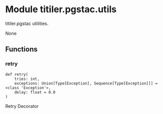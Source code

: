 # Module titiler.pgstac.utils

titiler.pgstac utilities.

None

## Functions

    
### retry

```python3
def retry(
    tries: int,
    exceptions: Union[Type[Exception], Sequence[Type[Exception]]] = <class 'Exception'>,
    delay: float = 0.0
)
```

    
Retry Decorator
